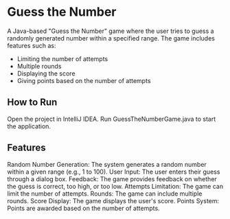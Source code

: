 # Guess the Number

A Java-based "Guess the Number" game where the user tries to guess a randomly generated number within a specified range. The game includes features such as:
- Limiting the number of attempts
- Multiple rounds
- Displaying the score
- Giving points based on the number of attempts

## How to Run

Open the project in IntelliJ IDEA.
Run GuessTheNumberGame.java to start the application.

## Features
Random Number Generation: The system generates a random number within a given range (e.g., 1 to 100).
User Input: The user enters their guess through a dialog box.
Feedback: The game provides feedback on whether the guess is correct, too high, or too low.
Attempts Limitation: The game can limit the number of attempts.
Rounds: The game can include multiple rounds.
Score Display: The game displays the user's score.
Points System: Points are awarded based on the number of attempts.
